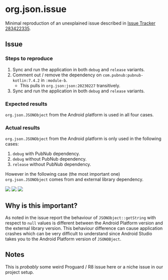 # org.json.issue

Minimal reproduction of an unexplained issue described in [Issue Tracker 283422335][1].

[1]: https://issuetracker.google.com/issues/283422335

## Issue

### Steps to reproduce

1. Sync and run the application in both `debug` and `release` variants.
2. Comment out / remove the dependency on `com.pubnub:pubnub-kotlin:7.4.2` in `:module-b`.
   * This pulls in  `org.json:json:20230227` transitively.
3. Sync and run the application in both `debug` and `release` variants.

### Expected results

`org.json.JSONObject` from the Android platform is used in all four cases.

### Actual results

`org.json.JSONObject` from the Android platform is only used in the following cases:

1. `debug` with PubNub dependency.
2. `debug` without PubNub dependency.
3. `release` without PubNub dependency.

However in the following case (the most important one) `org.json.JSONObject` comes from 
and external library dependency.

![](pass-debug.png)
![](pass-no-pub-nub.png)
![](fail.png)

## Why is this important?

As noted in the issue report the behaviour of `JSONObject::getString` with respect to `null` 
values is different between the Android Platform version and the external library version. 
This behaviour difference can cause application crashes which can be very difficult to understand 
since Android Studio takes you to the Android Platform version of `JSONOBject`.

## Notes

This is _probably_ some weird Proguard / R8 issue here or a niche issue in our project setup. 
